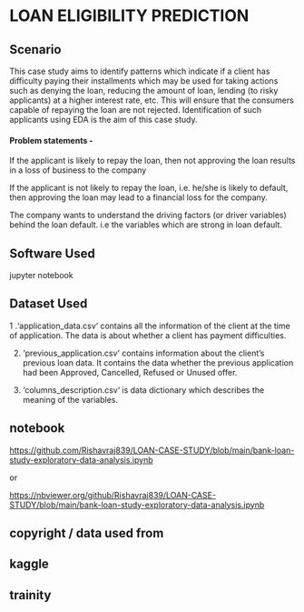 # LOAN ELIGIBILITY PREDICTION

## Scenario


This case study aims to identify patterns which indicate if a client has difficulty paying their installments
which may be used for taking actions such as denying the loan, reducing the amount of loan, lending (to
risky applicants) at a higher interest rate, etc. This will ensure that the consumers capable of repaying
the loan are not rejected. Identification of such applicants using EDA is the aim of this case study.


#### Problem statements - 

If the applicant is likely to repay the loan, then not approving the loan results in a loss of business to the company

If the applicant is not likely to repay the loan, i.e. he/she is likely to default, then approving the loan may lead to a financial loss for the company.


The company wants to understand the driving factors (or driver variables) behind the loan default. i.e the variables which are strong in loan default.



## Software Used

jupyter notebook 

## Dataset Used



1 .‘application_data.csv‘ contains all the information of the client at the time of application.
The data is about whether a client has payment difficulties.


2. ‘previous_application.csv‘ contains information about the client’s previous loan data. It contains the data whether the previous application had been Approved, Cancelled, Refused or Unused offer.

3. ‘columns_description.csv‘ is data dictionary which describes the meaning of the variables.


## notebook

https://github.com/Rishavraj839/LOAN-CASE-STUDY/blob/main/bank-loan-study-exploratory-data-analysis.ipynb

or

https://nbviewer.org/github/Rishavraj839/LOAN-CASE-STUDY/blob/main/bank-loan-study-exploratory-data-analysis.ipynb


## copyright / data used from

## kaggle

## trainity
